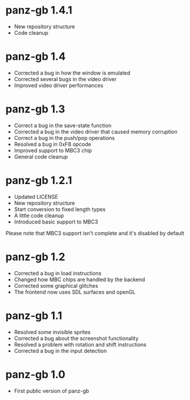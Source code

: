 # panz-gb 1.4.1

  - New repository structure
  - Code cleanup

# panz-gb 1.4

  - Corrected a bug in how the window is emulated
  - Corrected several bugs in the video driver
  - Improved video driver performances

# panz-gb 1.3

  - Correct a bug in the save-state function
  - Corrected a bug in the video driver that caused memory corruption
  - Correct a bug in the push/pop operations
  - Resolved a bug in 0xF8 opcode
  - Improved support to MBC3 chip
  - General code cleanup

# panz-gb 1.2.1

  - Updated LICENSE
  - New repository structure
  - Start conversion to fixed length types
  - A little code cleanup
  - Introduced basic support to MBC3

  Please note that MBC3 support isn't complete and it's disabled by default

# panz-gb 1.2

  - Corrected a bug in load instructions
  - Changed how MBC chips are handled by the backend
  - Corrected some graphical glitches
  - The frontend now uses SDL surfaces and openGL

# panz-gb 1.1

  - Resolved some invisible sprites
  - Corrected a bug about the screenshot functionality
  - Resolved a problem with rotation and shift instructions
  - Corrected a bug in the input detection

# panz-gb 1.0

  - First public version of panz-gb
